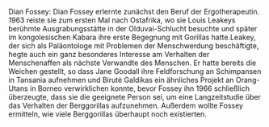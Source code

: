 Dian Fossey: Dian Fossey erlernte zunächst den Beruf der Ergotherapeutin. 1963 reiste sie zum ersten Mal nach Ostafrika, wo sie Louis Leakeys berühmte Ausgrabungsstätte in der Olduvai-Schlucht besuchte und später im kongolesischen Kabara ihre erste Begegnung mit Gorillas hatte.Leakey, der sich als Paläontologe mit Problemen der Menschwerdung beschäftigte, hegte auch ein ganz besonderes Interesse am Verhalten der Menschenaffen als nächste Verwandte des Menschen. Er hatte bereits die Weichen gestellt, so dass Jane Goodall ihre Feldforschung an Schimpansen in Tansania aufnehmen und Birutė Galdikas ein ähnliches Projekt an Orang-Utans in Borneo verwirklichen konnte, bevor Fossey ihn 1966 schließlich überzeugte, dass sie die geeignete Person sei, um eine Langzeitstudie über das Verhalten der Berggorillas aufzunehmen. Außerdem wollte Fossey ermitteln, wie viele Berggorillas überhaupt noch existierten.
